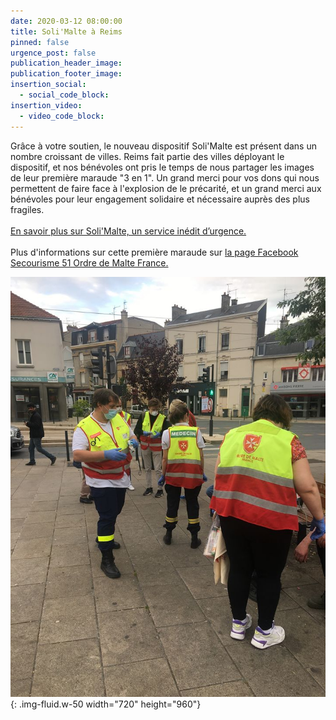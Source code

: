 ```yaml
---
date: 2020-03-12 08:00:00
title: Soli'Malte à Reims
pinned: false
urgence_post: false
publication_header_image:
publication_footer_image:
insertion_social:
  - social_code_block:
insertion_video:
  - video_code_block:
---
```


Gr&acirc;ce &agrave; votre soutien, le nouveau dispositif Soli'Malte est pr&eacute;sent dans un nombre croissant de villes. Reims fait partie des villes d&eacute;ployant le dispositif, et nos b&eacute;n&eacute;voles ont pris le temps de nous partager les images de leur premi&egrave;re maraude "3 en 1". Un grand merci pour vos dons qui nous permettent de faire face &agrave; l'explosion de le pr&eacute;carit&eacute;, et un grand merci aux b&eacute;n&eacute;voles pour leur engagement solidaire et n&eacute;cessaire aupr&egrave;s des plus fragiles.<br><br>[En savoir plus sur Soli'Malte, un service in&eacute;dit d’urgence.](https://covid19.ordredemaltefrance.org/solimalte)<br><br>Plus d'informations sur cette premi&egrave;re maraude sur [la page Facebook Secourisme 51 Ordre de Malte France.](https://www.facebook.com/secourisme51.ordredemaltefrance/)

![](/uploads/96003863-2539821942907451-7131076403621003264-o.jpg){: .img-fluid.w-50 width="720" height="960"}